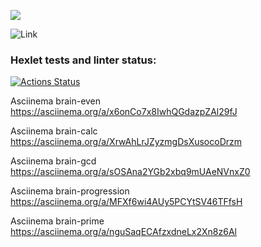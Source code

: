 <a href="https://codeclimate.com/github/codeclimate/codeclimate/maintainability"><img src="https://api.codeclimate.com/v1/badges/a99a88d28ad37a79dbf6/maintainability" /></a>

![Link](https://github.com/Savvoyy/frontend-project-lvl1/actions/workflows/nodejs.yml/badge.svg)

### Hexlet tests and linter status:
[![Actions Status](https://github.com/Savvoyy/frontend-project-lvl1/workflows/hexlet-check/badge.svg)](https://github.com/Savvoyy/frontend-project-lvl1/actions)

Asciinema brain-even
https://asciinema.org/a/x6onCo7x8IwhQGdazpZAl29fJ

Asciinema brain-calc
https://asciinema.org/a/XrwAhLrJZyzmgDsXusocoDrzm

Asciinema brain-gcd
https://asciinema.org/a/sOSAna2YGb2xbq9mUAeNVnxZ0

Asciinema brain-progression
https://asciinema.org/a/MFXf6wi4AUy5PCYtSV46TFfsH

Asciinema brain-prime
https://asciinema.org/a/nguSaqECAfzxdneLx2Xn8z6Al
